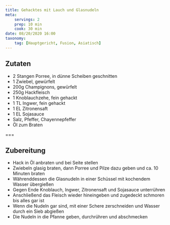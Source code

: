 ```yaml
---
title: Gehacktes mit Lauch und Glasnudeln
meta:
    servings: 2
    prep: 10 min
    cook: 30 min
date: 08/20/2020 16:00
taxonomy:
    tag: [Hauptgericht, Fusion, Asiatisch]
---
```

## Zutaten

* 2 Stangen Porree, in dünne Scheiben geschnitten
* 1 Zwiebel, gewürfelt
* 200g Champignons, gewürfelt
* 250g Hackfleisch
* 1 Knoblauchzehe, fein gehackt
* 1 TL Ingwer, fein gehackt
* 1 EL Zitronensaft
* 1 EL Sojasauce
* Salz, Pfeffer, Chayennepfeffer
* Öl zum Braten

===

## Zubereitung

* Hack in Öl anbraten und bei Seite stellen
* Zwiebeln glasig braten, dann Porree und Pilze dazu geben und ca. 10 Minuten braten
* Währenddessen die Glasnudeln in einer Schüssel mit kochendem Wasser übergießen
* Gegen Ende Knoblauch, Ingwer, Zitronensaft und Sojasauce unterrühren
* Anschließend das Fleisch wieder hineingeben und zugedeckt schmoren bis alles gar ist
* Wenn die Nudeln gar sind, mit einer Schere zerschneiden und Wasser durch ein Sieb abgießen
* Die Nudeln in die Pfanne geben, durchrühren und abschmecken